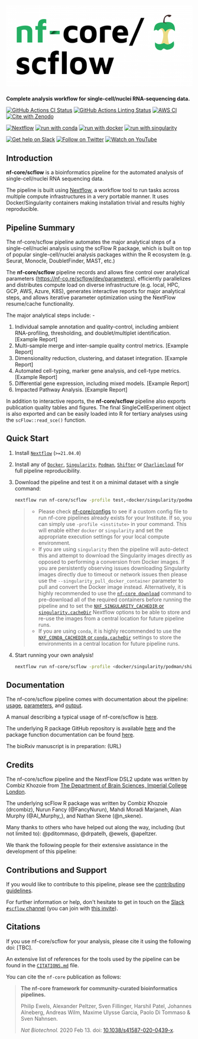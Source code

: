 # ![nf-core/scflow](docs/images/nf-core-scflow_logo.png)

**Complete analysis workflow for single-cell/nuclei RNA-sequencing data.**

[![GitHub Actions CI Status](https://github.com/nf-core/scflow/workflows/nf-core%20CI/badge.svg)](https://github.com/nf-core/scflow/actions?query=workflow%3A%22nf-core+CI%22)
[![GitHub Actions Linting Status](https://github.com/nf-core/scflow/workflows/nf-core%20linting/badge.svg)](https://github.com/nf-core/scflow/actions?query=workflow%3A%22nf-core+linting%22)
[![AWS CI](https://img.shields.io/badge/CI%20tests-full%20size-FF9900?labelColor=000000&logo=Amazon%20AWS)](https://nf-co.re/scflow/results)
[![Cite with Zenodo](http://img.shields.io/badge/DOI-10.5281/zenodo.XXXXXXX-1073c8?labelColor=000000)](https://doi.org/10.5281/zenodo.XXXXXXX)

[![Nextflow](https://img.shields.io/badge/nextflow%20DSL2-%E2%89%A521.04.0-23aa62.svg?labelColor=000000)](https://www.nextflow.io/)
[![run with conda](http://img.shields.io/badge/run%20with-conda-3EB049?labelColor=000000&logo=anaconda)](https://docs.conda.io/en/latest/)
[![run with docker](https://img.shields.io/badge/run%20with-docker-0db7ed?labelColor=000000&logo=docker)](https://www.docker.com/)
[![run with singularity](https://img.shields.io/badge/run%20with-singularity-1d355c.svg?labelColor=000000)](https://sylabs.io/docs/)

[![Get help on Slack](http://img.shields.io/badge/slack-nf--core%20%23scflow-4A154B?labelColor=000000&logo=slack)](https://nfcore.slack.com/channels/scflow)
[![Follow on Twitter](http://img.shields.io/badge/twitter-%40nf__core-1DA1F2?labelColor=000000&logo=twitter)](https://twitter.com/nf_core)
[![Watch on YouTube](http://img.shields.io/badge/youtube-nf--core-FF0000?labelColor=000000&logo=youtube)](https://www.youtube.com/c/nf-core)

## Introduction

**nf-core/scflow** is a bioinformatics pipeline for the automated analysis of single-cell/nuclei RNA sequencing data.

The pipeline is built using [Nextflow](https://www.nextflow.io), a workflow tool to run tasks across multiple compute infrastructures in a very portable manner. It uses Docker/Singularity containers making installation trivial and results highly reproducible.

## Pipeline Summary

The nf-core/scflow pipeline automates the major analytical steps of a single-cell/nuclei analysis using the scFlow R package, which is built on top of popular single-cell/nuclei analysis packages within the R ecosystem (e.g. Seurat, Monocle, DoubletFinder, MAST, etc.)

The **nf-core/scflow** pipeline records and allows fine control over analytical parameters (https://nf-co.re/scflow/dev/parameters), efficiently parallelizes and distributes compute load on diverse infrastructure (e.g. local, HPC, GCP, AWS, Azure, K8S), generates interactive reports for major analytical steps, and allows iterative parameter optimization using the NextFlow resume/cache functionality.

The major analytical steps include: -

1. Individual sample annotation and quality-control, including ambient RNA-profiling, thresholding, and doublet/multiplet identification. [Example Report]
2. Multi-sample merge and inter-sample quality control metrics. [Example Report]
3. Dimensionality reduction, clustering, and dataset integration. [Example Report]
4. Automated cell-typing, marker gene analysis, and cell-type metrics. [Example Report]
5. Differential gene expression, including mixed models. [Example Report]
6. Impacted Pathway Analysis. [Example Report]

In addition to interactive reports, the **nf-core/scflow** pipeline also exports publication quality tables and figures.  The final SingleCellExperiment object is also exported and can be easily loaded into R for tertiary analyses using the `scFlow::read_sce()` function.

## Quick Start

1. Install [`Nextflow`](https://nf-co.re/usage/installation) (`>=21.04.0`)

2. Install any of [`Docker`](https://docs.docker.com/engine/installation/), [`Singularity`](https://www.sylabs.io/guides/3.0/user-guide/), [`Podman`](https://podman.io/), [`Shifter`](https://nersc.gitlab.io/development/shifter/how-to-use/) or [`Charliecloud`](https://hpc.github.io/charliecloud/) for full pipeline reproducibility.

3. Download the pipeline and test it on a minimal dataset with a single command:

    ```bash
    nextflow run nf-core/scflow -profile test,<docker/singularity/podman/shifter/charliecloud/conda/institute>
    ```

    > * Please check [nf-core/configs](https://github.com/nf-core/configs#documentation) to see if a custom config file to run nf-core pipelines already exists for your Institute. If so, you can simply use `-profile <institute>` in your command. This will enable either `docker` or `singularity` and set the appropriate execution settings for your local compute environment.
    > * If you are using `singularity` then the pipeline will auto-detect this and attempt to download the Singularity images directly as opposed to performing a conversion from Docker images. If you are persistently observing issues downloading Singularity images directly due to timeout or network issues then please use the `--singularity_pull_docker_container` parameter to pull and convert the Docker image instead. Alternatively, it is highly recommended to use the [`nf-core download`](https://nf-co.re/tools/#downloading-pipelines-for-offline-use) command to pre-download all of the required containers before running the pipeline and to set the [`NXF_SINGULARITY_CACHEDIR` or `singularity.cacheDir`](https://www.nextflow.io/docs/latest/singularity.html?#singularity-docker-hub) Nextflow options to be able to store and re-use the images from a central location for future pipeline runs.
    > * If you are using `conda`, it is highly recommended to use the [`NXF_CONDA_CACHEDIR` or `conda.cacheDir`](https://www.nextflow.io/docs/latest/conda.html) settings to store the environments in a central location for future pipeline runs.

4. Start running your own analysis!

    ```bash
    nextflow run nf-core/scflow -profile <docker/singularity/podman/shifter/charliecloud/conda/institute> -c ./conf/scflow_analysis.config
    ```

## Documentation

The nf-core/scflow pipeline comes with documentation about the pipeline: [usage](https://nf-co.re/scflow/usage), [parameters](https://nf-co.re/scflow/parameters), and [output](https://nf-co.re/scflow/output).

A manual describing a typical usage of nf-core/scflow is [here](https://combiz.github.io/scflow-manual/).

The underlying R package GitHub repository is available [here](https://github.com/combiz/scflow) and the package function documentation can be found [here](https://combiz.github.io/scFlow/).

The bioRxiv manuscript is in preparation: (URL)

## Credits

The nf-core/scflow pipeline and the NextFlow DSL2 update was written by Combiz Khozoie from [The Department of Brain Sciences, Imperial College London](https://www.imperial.ac.uk/brain-sciences).

The underlying scFlow R package was written by Combiz Khozoie (drcombiz), Nurun Fancy (@FancyNurun), Mahdi Moradi Marjaneh, Alan Murphy (@Al_Murphy_), and Nathan Skene (@n_skene).

Many thanks to others who have helped out along the way, including (but not limited to): @pditommaso, @drpatelh, @ewels, @apeltzer.

We thank the following people for their extensive assistance in the development of this pipeline:

## Contributions and Support

If you would like to contribute to this pipeline, please see the [contributing guidelines](.github/CONTRIBUTING.md).

For further information or help, don't hesitate to get in touch on the [Slack `#scflow` channel](https://nfcore.slack.com/channels/scflow) (you can join with [this invite](https://nf-co.re/join/slack)).

## Citations

If you use nf-core/scflow for your analysis, please cite it using the following doi: [TBC].

An extensive list of references for the tools used by the pipeline can be found in the [`CITATIONS.md`](CITATIONS.md) file.

You can cite the `nf-core` publication as follows:

> **The nf-core framework for community-curated bioinformatics pipelines.**
>
> Philip Ewels, Alexander Peltzer, Sven Fillinger, Harshil Patel, Johannes Alneberg, Andreas Wilm, Maxime Ulysse Garcia, Paolo Di Tommaso & Sven Nahnsen.
>
> _Nat Biotechnol._ 2020 Feb 13. doi: [10.1038/s41587-020-0439-x](https://dx.doi.org/10.1038/s41587-020-0439-x).
